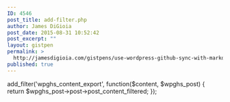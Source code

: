 ```yaml
---
ID: 4546
post_title: add-filter.php
author: James DiGioia
post_date: 2015-08-31 10:52:42
post_excerpt: ""
layout: gistpen
permalink: >
  http://jamesdigioia.com/gistpens/use-wordpress-github-sync-with-markdown-on-save/add-filter-php/
published: true
---
```

add_filter('wpghs_content_export', function($content, $wpghs_post) { return $wpghs_post->post->post_content_filtered; });